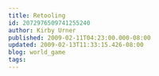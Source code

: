 ```yaml
---
title: Retooling
id: 2072976509741255240
author: Kirby Urner
published: 2009-02-11T04:23:00.000-08:00
updated: 2009-02-13T11:33:15.426-08:00
blog: world_game
tags: 
---
```


